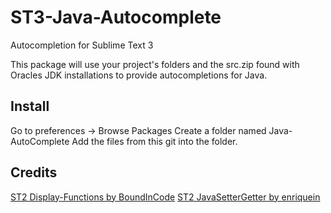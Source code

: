 # ST3-Java-Autocomplete
Autocompletion for Sublime Text 3

This package will use your project's folders and the src.zip found with Oracles JDK installations to provide autocompletions for Java.

## Install
Go to preferences -> Browse Packages
Create a folder named Java-AutoComplete
Add the files from this git into the folder.

## Credits
[ST2 Display-Functions by BoundInCode](https://github.com/BoundInCode/Display-Functions)
[ST2 JavaSetterGetter by enriquein](https://github.com/enriquein/JavaSetterGetter)

